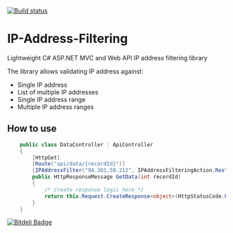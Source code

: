 [![Build status](https://ci.appveyor.com/api/projects/status/github/dejanstojanovic/IP-Address-Filtering?branch=master&svg=true)](https://ci.appveyor.com/project/dejanstojanovic/ip-address-filtering/branch/master)

# IP-Address-Filtering
Lightweight C# ASP.NET MVC and Web API IP address filtering library

The library allows validating IP address against:
* Single IP address
* List of multiple IP addresses
* Single IP address range
* Multiple IP address ranges

## How to use

```cs
    public class DataController : ApiController
    {
        [HttpGet]
        [Route("api/data/{recordId}")]
        [IPAddressFilter("94.201.50.212", IPAddressFilteringAction.Restrict)]
        public HttpResponseMessage GetData(int recordId)
        {
            /* Create response logic here */
            return this.Request.CreateResponse<object>(HttpStatusCode.OK, new object());
        }
    }
```

[![Bitdeli Badge](https://d2weczhvl823v0.cloudfront.net/dejanstojanovic/ip-address-filtering/trend.png)](https://bitdeli.com/free "Bitdeli Badge")

